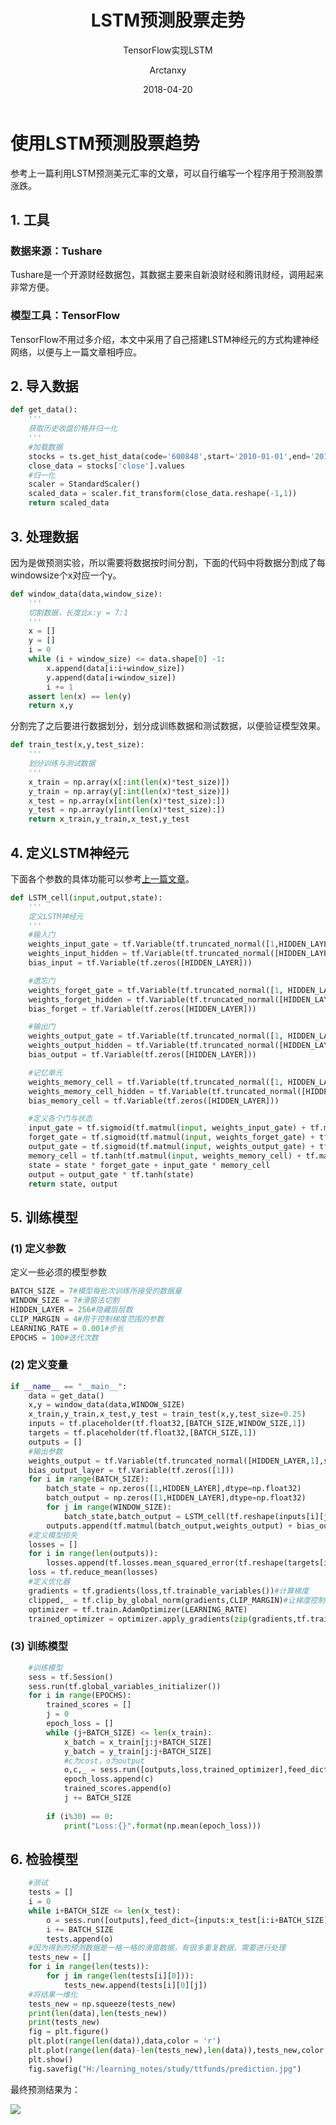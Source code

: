 ﻿---
layout:     post
title:      LSTM预测股票走势
subtitle:   TensorFlow实现LSTM
date:       2018-04-20
author:     Arctanxy
header-img: img/post-bg-desk.jpg
catalog: 	 true
tags:
    - 机器学习
    - 时间序列
    - TensorFlow
    - LSTM
---
# 使用LSTM预测股票趋势

参考上一篇利用LSTM预测美元汇率的文章，可以自行编写一个程序用于预测股票涨跌。

## 1. 工具

### 数据来源：Tushare

Tushare是一个开源财经数据包，其数据主要来自新浪财经和腾讯财经，调用起来非常方便。

### 模型工具：TensorFlow

TensorFlow不用过多介绍，本文中采用了自己搭建LSTM神经元的方式构建神经网络，以便与上一篇文章相呼应。

## 2. 导入数据

```python
def get_data():
    '''
    获取历史收盘价格并归一化
    '''
    #加载数据
    stocks = ts.get_hist_data(code='600848',start='2010-01-01',end='2017-12-31')
    close_data = stocks['close'].values
    #归一化
    scaler = StandardScaler()
    scaled_data = scaler.fit_transform(close_data.reshape(-1,1))
    return scaled_data
```

## 3. 处理数据

因为是做预测实验，所以需要将数据按时间分割，下面的代码中将数据分割成了每windowsize个x对应一个y。
```python
def window_data(data,window_size):
    '''
    切割数据，长度比x:y = 7:1
    '''
    x = []
    y = []
    i = 0 
    while (i + window_size) <= data.shape[0] -1:
        x.append(data[i:i+window_size])
        y.append(data[i+window_size])
        i += 1
    assert len(x) == len(y)
    return x,y
```

分割完了之后要进行数据划分，划分成训练数据和测试数据，以便验证模型效果。

```python
def train_test(x,y,test_size):
    '''
    划分训练与测试数据
    '''
    x_train = np.array(x[:int(len(x)*test_size)])
    y_train = np.array(y[:int(len(x)*test_size)])
    x_test = np.array(x[int(len(x)*test_size):])
    y_test = np.array(y[int(len(x)*test_size):])
    return x_train,y_train,x_test,y_test
```

## 4. 定义LSTM神经元

下面各个参数的具体功能可以参考[上一篇文章](https://arctanxy.github.io/2018/04/15/LSTM%E9%A2%84%E6%B5%8B%E6%B1%87%E7%8E%87%E5%8F%98%E5%8C%96/)。

```python
def LSTM_cell(input,output,state):
    '''
    定义LSTM神经元
    '''
    #输入门
    weights_input_gate = tf.Variable(tf.truncated_normal([1,HIDDEN_LAYER],stddev=0.05))#tf.truncated_normal用于生成一定维度的正态分布数据
    weights_input_hidden = tf.Variable(tf.truncated_normal([HIDDEN_LAYER,HIDDEN_LAYER],stddev=0.05))
    bias_input = tf.Variable(tf.zeros([HIDDEN_LAYER]))

    #遗忘门
    weights_forget_gate = tf.Variable(tf.truncated_normal([1, HIDDEN_LAYER], stddev=0.05))
    weights_forget_hidden = tf.Variable(tf.truncated_normal([HIDDEN_LAYER, HIDDEN_LAYER], stddev=0.05))
    bias_forget = tf.Variable(tf.zeros([HIDDEN_LAYER]))

    #输出门
    weights_output_gate = tf.Variable(tf.truncated_normal([1, HIDDEN_LAYER], stddev=0.05))
    weights_output_hidden = tf.Variable(tf.truncated_normal([HIDDEN_LAYER, HIDDEN_LAYER], stddev=0.05))
    bias_output = tf.Variable(tf.zeros([HIDDEN_LAYER]))

    #记忆单元
    weights_memory_cell = tf.Variable(tf.truncated_normal([1, HIDDEN_LAYER], stddev=0.05))
    weights_memory_cell_hidden = tf.Variable(tf.truncated_normal([HIDDEN_LAYER, HIDDEN_LAYER], stddev=0.05))
    bias_memory_cell = tf.Variable(tf.zeros([HIDDEN_LAYER]))

    #定义各个门与状态
    input_gate = tf.sigmoid(tf.matmul(input, weights_input_gate) + tf.matmul(output, weights_input_hidden) + bias_input)
    forget_gate = tf.sigmoid(tf.matmul(input, weights_forget_gate) + tf.matmul(output, weights_forget_hidden) + bias_forget)
    output_gate = tf.sigmoid(tf.matmul(input, weights_output_gate) + tf.matmul(output, weights_output_hidden) + bias_output)
    memory_cell = tf.tanh(tf.matmul(input, weights_memory_cell) + tf.matmul(output, weights_memory_cell_hidden) + bias_memory_cell)
    state = state * forget_gate + input_gate * memory_cell
    output = output_gate * tf.tanh(state)
    return state, output
```

## 5. 训练模型

### (1) 定义参数

定义一些必须的模型参数


```python
BATCH_SIZE = 7#模型每批次训练所接受的数据量
WINDOW_SIZE = 7#滑窗法切割
HIDDEN_LAYER = 256#隐藏层层数
CLIP_MARGIN = 4#用于控制梯度范围的参数
LEARNING_RATE = 0.001#步长
EPOCHS = 100#迭代次数
```

### (2) 定义变量

```python
if __name__ == "__main__":
    data = get_data()
    x,y = window_data(data,WINDOW_SIZE)
    x_train,y_train,x_test,y_test = train_test(x,y,test_size=0.25)
    inputs = tf.placeholder(tf.float32,[BATCH_SIZE,WINDOW_SIZE,1])
    targets = tf.placeholder(tf.float32,[BATCH_SIZE,1])
    outputs = []
    #输出参数
    weights_output = tf.Variable(tf.truncated_normal([HIDDEN_LAYER,1],stddev=0.05))
    bias_output_layer = tf.Variable(tf.zeros([1]))
    for i in range(BATCH_SIZE):
        batch_state = np.zeros([1,HIDDEN_LAYER],dtype=np.float32)
        batch_output = np.zeros([1,HIDDEN_LAYER],dtype=np.float32)
        for j in range(WINDOW_SIZE):
            batch_state,batch_output = LSTM_cell(tf.reshape(inputs[i][j],(-1,1)),batch_state,batch_output)
        outputs.append(tf.matmul(batch_output,weights_output) + bias_output_layer)
    #定义模型损失
    losses = []
    for i in range(len(outputs)):
        losses.append(tf.losses.mean_squared_error(tf.reshape(targets[i],(-1,1)),outputs[i]))
    loss = tf.reduce_mean(losses)
    #定义优化器
    gradients = tf.gradients(loss,tf.trainable_variables())#计算梯度
    clipped,_ = tf.clip_by_global_norm(gradients,CLIP_MARGIN)#让梯度控制在一定范围内，防止梯度消失或者梯度爆炸
    optimizer = tf.train.AdamOptimizer(LEARNING_RATE)
    trained_optimizer = optimizer.apply_gradients(zip(gradients,tf.trainable_variables()))
```

### (3) 训练模型

```python
    #训练模型
    sess = tf.Session()
    sess.run(tf.global_variables_initializer())
    for i in range(EPOCHS):
        trained_scores = []
        j = 0
        epoch_loss = []
        while (j+BATCH_SIZE) <= len(x_train):
            x_batch = x_train[j:j+BATCH_SIZE]
            y_batch = y_train[j:j+BATCH_SIZE]
            #c为cost，o为output
            o,c,_ = sess.run([outputs,loss,trained_optimizer],feed_dict={inputs:x_batch,targets:y_batch})
            epoch_loss.append(c)
            trained_scores.append(o)
            j += BATCH_SIZE
        
        if (i%30) == 0:
            print("Loss:{}".format(np.mean(epoch_loss)))
```

## 6. 检验模型

```python
    #测试
    tests = []
    i = 0
    while i+BATCH_SIZE <= len(x_test):
        o = sess.run([outputs],feed_dict={inputs:x_test[i:i+BATCH_SIZE]})
        i += BATCH_SIZE
        tests.append(o)
    #因为得到的预测数据是一格一格的滑窗数据，有很多重复数据，需要进行处理
    tests_new = []
    for i in range(len(tests)):
        for j in range(len(tests[i][0])):
            tests_new.append(tests[i][0][j])
    #将结果一维化
    tests_new = np.squeeze(tests_new)
    print(len(data),len(tests_new))
    print(tests_new)
    fig = plt.figure()
    plt.plot(range(len(data)),data,color = 'r')
    plt.plot(range(len(data)-len(tests_new),len(data)),tests_new,color = 'g')
    plt.show()
    fig.savefig("H:/learning_notes/study/ttfunds/prediction.jpg")
```

最终预测结果为：

![](https://github.com/Arctanxy/learning_notes/blob/master/study/ttfunds/prediction.jpg?raw=true)